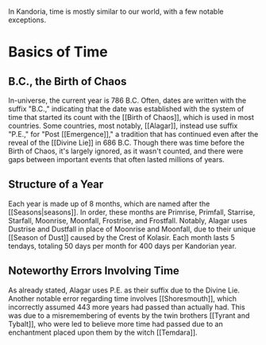 In Kandoria, time is mostly similar to our world, with a few notable exceptions.
# Basics of Time
## B.C., the Birth of Chaos
In-universe, the current year is 786 B.C. Often, dates are written with the suffix "B.C.," indicating that the date was established with the system of time that started its count with the [[Birth of Chaos]], which is used in most countries. Some countries, most notably, [[Alagar]], instead use suffix "P.E.," for "Post [[Emergence]]," a tradition that has continued even after the reveal of the [[Divine Lie]] in 686 B.C. Though there was time before the Birth of Chaos, it's largely ignored, as it wasn't counted, and there were gaps between important events that often lasted millions of years.
## Structure of a Year
Each year is made up of 8 months, which are named after the [[Seasons|seasons]]. In order, these months are Primrise, Primfall, Starrise, Starfall, Moonrise, Moonfall, Frostrise, and Frostfall. Notably, Alagar uses Dustrise and Dustfall in place of Moonrise and Moonfall, due to their unique [[Season of Dust]] caused by the Crest of Kolasir. Each month lasts 5 tendays, totaling 50 days per month for 400 days per Kandorian year.
## Noteworthy Errors Involving Time
As already stated, Alagar uses P.E. as their suffix due to the Divine Lie. Another notable error regarding time involves [[Shoresmouth]], which incorrectly assumed 443 more years had passed than actually had. This was due to a misremembering of events by the twin brothers [[Tyrant and Tybalt]], who were led to believe more time had passed due to an enchantment placed upon them by the witch [[Temdara]]. 